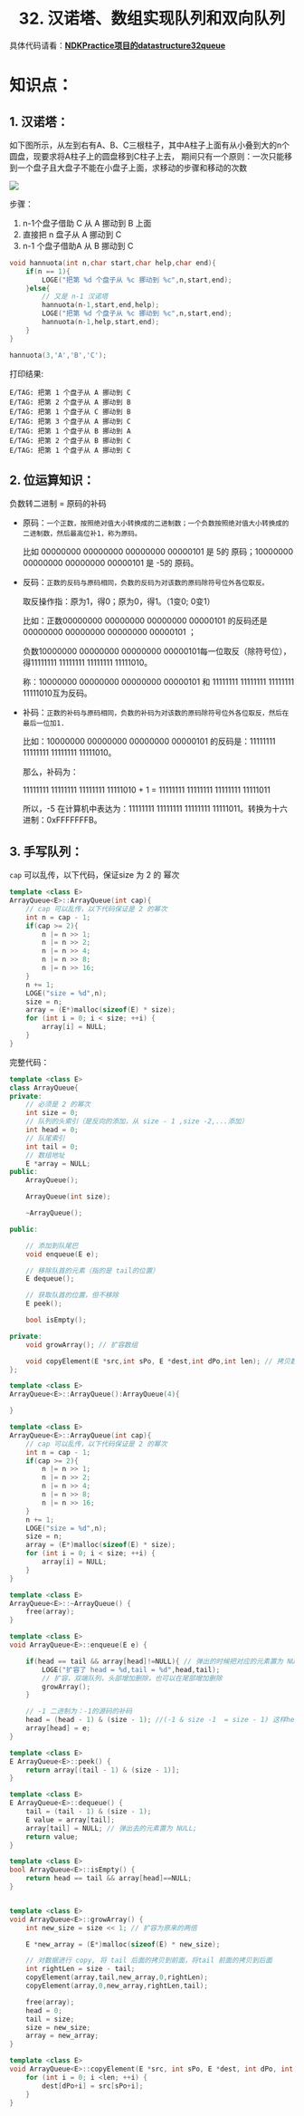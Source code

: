 # <center>32. 汉诺塔、数组实现队列和双向队列<center>

具体代码请看：**[NDKPractice项目的datastructure32queue](https://github.com/EastUp/NDKPractice/tree/master/datastructure32queue)**

# 知识点：

## 1. 汉诺塔：

如下图所示，从左到右有A、B、C三根柱子，其中A柱子上面有从小叠到大的n个圆盘，现要求将A柱子上的圆盘移到C柱子上去，
期间只有一个原则：一次只能移到一个盘子且大盘子不能在小盘子上面，求移动的步骤和移动的次数

![](../pic/32.汉诺塔.jpg)


步骤：
1. n-1个盘子借助 C 从 A 挪动到 B 上面
2. 直接把 n 盘子从 A 挪动到 C
3. n-1 个盘子借助A 从 B 挪动到 C

```c++
void hannuota(int n,char start,char help,char end){
    if(n == 1){
        LOGE("把第 %d 个盘子从 %c 挪动到 %c",n,start,end);
    }else{
        // 又是 n-1 汉诺塔
        hannuota(n-1,start,end,help);
        LOGE("把第 %d 个盘子从 %c 挪动到 %c",n,start,end);
        hannuota(n-1,help,start,end);
    }
}

hannuota(3,'A','B','C');
```

打印结果:

```
E/TAG: 把第 1 个盘子从 A 挪动到 C
E/TAG: 把第 2 个盘子从 A 挪动到 B
E/TAG: 把第 1 个盘子从 C 挪动到 B
E/TAG: 把第 3 个盘子从 A 挪动到 C
E/TAG: 把第 1 个盘子从 B 挪动到 A
E/TAG: 把第 2 个盘子从 B 挪动到 C
E/TAG: 把第 1 个盘子从 A 挪动到 C
```


## 2. 位运算知识：

负数转二进制 = 原码的补码

- 原码：`一个正数，按照绝对值大小转换成的二进制数；一个负数按照绝对值大小转换成的二进制数，然后最高位补1，称为原码。`

    比如 00000000 00000000 00000000 00000101 是 5的 原码；10000000 00000000 00000000 00000101 是 -5的 原码。 　

- 反码：`正数的反码与原码相同，负数的反码为对该数的原码除符号位外各位取反。`

    取反操作指：原为1，得0；原为0，得1。（1变0; 0变1）

    比如：正数00000000 00000000 00000000 00000101 的反码还是 00000000 00000000 00000000 00000101 ；

    负数10000000 00000000 00000000 00000101每一位取反（除符号位），得11111111 11111111 11111111 11111010。

    称：10000000 00000000 00000000 00000101 和 11111111 11111111 11111111 11111010互为反码。　

- 补码：`正数的补码与原码相同，负数的补码为对该数的原码除符号位外各位取反，然后在最后一位加1.`

    比如：10000000 00000000 00000000 00000101 的反码是：11111111 11111111 11111111 11111010。

    那么，补码为：

    11111111 11111111 11111111 11111010 + 1 = 11111111 11111111 11111111 11111011

    所以，-5 在计算机中表达为：11111111 11111111 11111111 11111011。转换为十六进制：0xFFFFFFFB。


## 3. 手写队列：

`cap` 可以乱传，以下代码，保证size 为 2 的 幂次

```c++
template <class E>
ArrayQueue<E>::ArrayQueue(int cap){
    // cap 可以乱传，以下代码保证是 2 的幂次
    int n = cap - 1;
    if(cap >= 2){
        n |= n >> 1;
        n |= n >> 2;
        n |= n >> 4;
        n |= n >> 8;
        n |= n >> 16;
    }
    n += 1;
    LOGE("size = %d",n);
    size = n;
    array = (E*)malloc(sizeof(E) * size);
    for (int i = 0; i < size; ++i) {
        array[i] = NULL;
    }
}
```

完整代码：

```c++
template <class E>
class ArrayQueue{
private:
    // 必须是 2 的幂次
    int size = 0;
    // 队列的头索引（是反向的添加，从 size - 1 ,size -2,...添加）
    int head = 0;
    // 队尾索引
    int tail = 0;
    // 数组地址
    E *array = NULL;
public:
    ArrayQueue();

    ArrayQueue(int size);

    ~ArrayQueue();

public:

    // 添加到队尾巴
    void enqueue(E e);

    // 移除队首的元素（指的是 tail的位置）
    E dequeue();

    // 获取队首的位置，但不移除
    E peek();

    bool isEmpty();

private:
    void growArray(); // 扩容数组

    void copyElement(E *src,int sPo, E *dest,int dPo,int len); // 拷贝数组元素到新的数组
};

template <class E>
ArrayQueue<E>::ArrayQueue():ArrayQueue(4){

}

template <class E>
ArrayQueue<E>::ArrayQueue(int cap){
    // cap 可以乱传，以下代码保证是 2 的幂次
    int n = cap - 1;
    if(cap >= 2){
        n |= n >> 1;
        n |= n >> 2;
        n |= n >> 4;
        n |= n >> 8;
        n |= n >> 16;
    }
    n += 1;
    LOGE("size = %d",n);
    size = n;
    array = (E*)malloc(sizeof(E) * size);
    for (int i = 0; i < size; ++i) {
        array[i] = NULL;
    }
}

template <class E>
ArrayQueue<E>::~ArrayQueue() {
    free(array);
}

template <class E>
void ArrayQueue<E>::enqueue(E e) {

    if(head == tail && array[head]!=NULL){ // 弹出的时候把对应的元素置为 NULL,这样好判断能否扩容
        LOGE("扩容了 head = %d,tail = %d",head,tail);
        // 扩容，双端队列，头部增加删除，也可以在尾部增加删除
        growArray();
    }

    // -1 二进制为：-1的源码的补码
    head = (head - 1) & (size - 1); //(-1 & size -1  = size - 1) 这样head的取值才是：size-1,size-2,size-3
    array[head] = e;
}

template <class E>
E ArrayQueue<E>::peek() {
    return array[(tail - 1) & (size - 1)];
}

template <class E>
E ArrayQueue<E>::dequeue() {
    tail = (tail - 1) & (size - 1);
    E value = array[tail];
    array[tail] = NULL; // 弹出去的元素置为 NULL;
    return value;
}

template <class E>
bool ArrayQueue<E>::isEmpty() {
    return head == tail && array[head]==NULL;
}


template <class E>
void ArrayQueue<E>::growArray() {
    int new_size = size << 1; // 扩容为原来的两倍

    E *new_array = (E*)malloc(sizeof(E) * new_size);

    // 对数据进行 copy, 将 tail 后面的拷贝到前面，将tail 前面的拷贝到后面
    int rightLen = size - tail;
    copyElement(array,tail,new_array,0,rightLen);
    copyElement(array,0,new_array,rightLen,tail);

    free(array);
    head = 0;
    tail = size;
    size = new_size;
    array = new_array;
}

template <class E>
void ArrayQueue<E>::copyElement(E *src, int sPo, E *dest, int dPo, int len) {
    for (int i = 0; i <len; ++i) {
        dest[dPo+i] = src[sPo+i];
    }
}

```
















